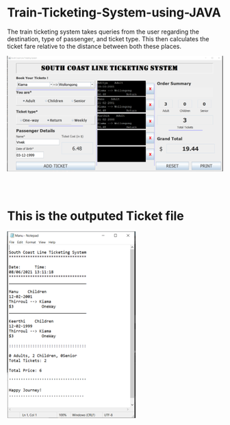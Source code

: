 # Train-Ticketing-System-using-JAVA
The train ticketing system takes queries from the user regarding the destination, type of passenger, and ticket type. This then calculates the ticket fare relative to the distance between both these places.

<img align="left" src="https://github.com/adi-code22/Train-Ticketing-System-using-JAVA/blob/main/files/mains.PNG?raw=true" />

<p>&nbsp;</p>
<p>&nbsp;</p>



# This is the outputed Ticket file

<img align="left" src="https://github.com/adi-code22/Train-Ticketing-System-using-JAVA/blob/main/files/ticket.PNG?raw=true" width="300"/>
